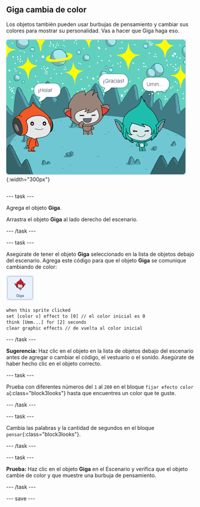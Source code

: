 ## Giga cambia de color

<div style="display: flex; flex-wrap: wrap">
<div style="flex-basis: 200px; flex-grow: 1; margin-right: 15px;">
Los objetos también pueden usar burbujas de pensamiento y cambiar sus colores para mostrar su personalidad. Vas a hacer que Giga haga eso.
</div>
<div>

![El objeto Giga pensando, "Umm...".](images/giga-step2.png){:width="300px"}

</div>
</div>

--- task ---

Agrega el objeto **Giga**.

Arrastra el objeto **Giga** al lado derecho del escenario.

--- /task ---

--- task ---

Asegúrate de tener el objeto **Giga** seleccionado en la lista de objetos debajo del escenario. Agrega este código para que el objeto **Giga** se comunique cambiando de color:

![El objeto Giga.](images/giga-sprite.png)

```blocks3
when this sprite clicked
set [color v] effect to [0] // el color inicial es 0
think [Umm...] for [2] seconds 
clear graphic effects // de vuelta al color inicial
```

--- /task ---

**Sugerencia:** Haz clic en el objeto en la lista de objetos debajo del escenario antes de agregar o cambiar el código, el vestuario o el sonido. Asegúrate de haber hecho clic en el objeto correcto.

--- task ---

Prueba con diferentes números del `1` al `200` en el bloque `fijar efecto color a`{:class="block3looks"} hasta que encuentres un color que te guste.

--- /task ---

--- task ---

Cambia las palabras y la cantidad de segundos en el bloque `pensar`{:class="block3looks"}.

--- /task ---

--- task ---

**Prueba:** Haz clic en el objeto **Giga** en el Escenario y verifica que el objeto cambie de color y que muestre una burbuja de pensamiento.

--- /task ---

--- save ---
